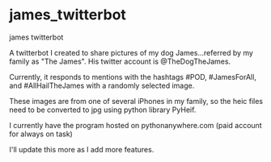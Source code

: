 # james_twitterbot
james twitterbot

A twitterbot I created to share pictures of my dog James...referred by my family as "The James".  His twitter account is @TheDogTheJames.  

Currently, it responds to mentions with the hashtags #POD, #JamesForAll, and #AllHailTheJames with a randomly selected image.

These images are from one of several iPhones in my family, so the heic files need to be converted to jpg using python library PyHeif.  

I currently have the program hosted on pythonanywhere.com (paid account for always on task)

I'll update this more as I add more features.
